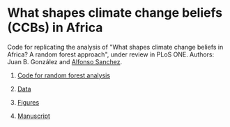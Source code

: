 # What shapes climate change beliefs (CCBs) in Africa

Code for replicating the analysis of "What shapes climate change beliefs in Africa? A random forest approach", under review in PLoS ONE. Authors: Juan B. González and [Alfonso Sanchez](https://www.alfsanchez.com/). 

1. [Code for random forest analysis](https://github.com/jbgb13/PredictorsCCB_PLOS/blob/main/RF_PLOS.R)

2. [Data](https://github.com/jbgb13/PredictorsCCB_PLOS/raw/main/data.zip)

3. [Figures](https://github.com/jbgb13/PredictorsCCB_PLOS/tree/main/PACE%20Corrected)

4. [Manuscript](https://github.com/jbgb13/PredictorsCCB_PLOS/raw/main/Manuscript%20-%20CCBs%20in%20Africa.pdf)
